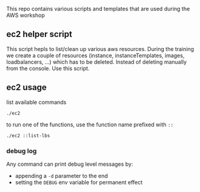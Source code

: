 This repo contains various scripts and templates that are
used during the AWS workshop

## ec2 helper script

This script hepls to list/clean up various aws resources.
During the training we create a couple of resources (instance, instanceTemplates, images, loadbalancers, ...) which has to be deleted. Instead of deleting manually from the console. Use this script.

## ec2 usage

list available commands
```
./ec2
```

to run one of the functions, use the function name prefixed with `::`
```
./ec2 ::list-lbs
```
### debug log

Any command can print debug level messages by:
- appending a `-d` parameter to the end
- setting the `DEBUG` env variable for permanent effect